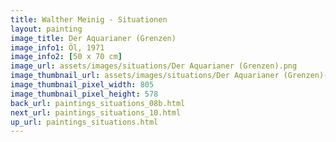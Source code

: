```yaml
---
title: Walther Meinig - Situationen
layout: painting
image_title: Der Aquarianer (Grenzen)
image_info1: Öl, 1971
image_info2: [50 x 70 cm]
image_url: assets/images/situations/Der Aquarianer (Grenzen).png
image_thumbnail_url: assets/images/situations/Der Aquarianer (Grenzen)-klein.png
image_thumbnail_pixel_width: 805
image_thumbnail_pixel_height: 578
back_url: paintings_situations_08b.html
next_url: paintings_situations_10.html
up_url: paintings_situations.html
---
```


